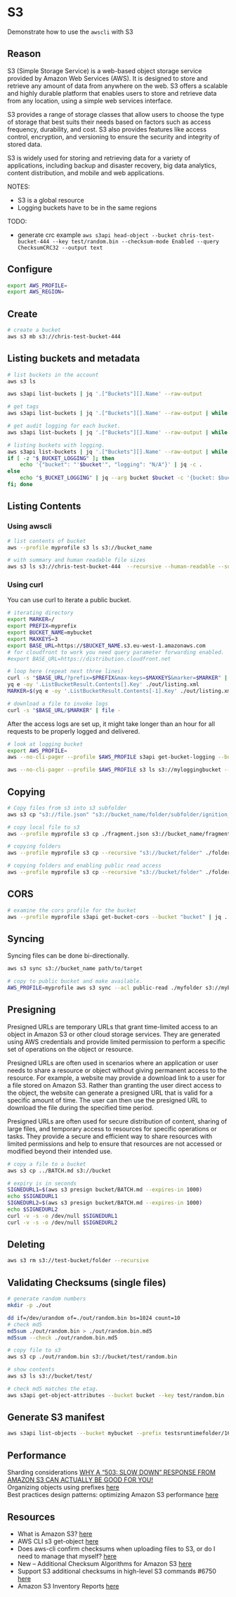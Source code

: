 # S3

Demonstrate how to use the `awscli` with S3  

## Reason

S3 (Simple Storage Service) is a web-based object storage service provided by Amazon Web Services (AWS). It is designed to store and retrieve any amount of data from anywhere on the web. S3 offers a scalable and highly durable platform that enables users to store and retrieve data from any location, using a simple web services interface.  

S3 provides a range of storage classes that allow users to choose the type of storage that best suits their needs based on factors such as access frequency, durability, and cost. S3 also provides features like access control, encryption, and versioning to ensure the security and integrity of stored data.  

S3 is widely used for storing and retrieving data for a variety of applications, including backup and disaster recovery, big data analytics, content distribution, and mobile and web applications.  

NOTES:

* S3 is a global resource  
* Logging buckets have to be in the same regions  

TODO:

* generate crc example `aws s3api head-object --bucket chris-test-bucket-444 --key test/random.bin --checksum-mode Enabled --query ChecksumCRC32 --output text`

## Configure

```sh
export AWS_PROFILE=
export AWS_REGION=
```

## Create

```sh
# create a bucket
aws s3 mb s3://chris-test-bucket-444
```

## Listing buckets and metadata

```sh
# list buckets in the account
aws s3 ls

aws s3api list-buckets | jq '.["Buckets"][].Name' --raw-output 

# get tags 
aws s3api list-buckets | jq '.["Buckets"][].Name' --raw-output | while read in; do aws s3api get-bucket-tagging --bucket $in; done

# get audit logging for each bucket.
aws s3api list-buckets | jq '.["Buckets"][].Name' --raw-output | while read in; do aws s3api get-bucket-logging --bucket $in; done

# listing buckets with logging.
aws s3api list-buckets | jq '.["Buckets"][].Name' --raw-output | while read bucket; do _BUCKET_LOGGING=$(aws s3api get-bucket-logging --bucket $bucket | jq -c .) 
if [ -z "$_BUCKET_LOGGING" ]; then
    echo '{"bucket": "'$bucket'", "logging": "N/A"}' | jq -c . 
else
    echo "$_BUCKET_LOGGING" | jq --arg bucket $bucket -c '{bucket: $bucket, logging: ("s3://" + .LoggingEnabled.TargetBucket + "/" + .LoggingEnabled.TargetPrefix)}'
fi; done
```

## Listing Contents

### Using awscli

```sh
# list contents of bucket 
aws --profile myprofile s3 ls s3://bucket_name

# with summary and human readable file sizes
aws s3 ls s3://chris-test-bucket-444  --recursive --human-readable --summarize
```

### Using curl

You can use curl to iterate a public bucket.  

```sh
# iterating directory 
export MARKER=/
export PREFIX=myprefix
export BUCKET_NAME=mybucket
export MAXKEYS=3
export BASE_URL=https://$BUCKET_NAME.s3.eu-west-1.amazonaws.com
# for cloudfront to work you need query parameter forwarding enabled.
#export BASE_URL=https://distribution.cloudfront.net

# loop here (repeat next three lines)
curl -s "$BASE_URL/?prefix=$PREFIX&max-keys=$MAXKEYS&marker=$MARKER" | xmllint --format - > ./out/listing.xml
yq e -oy '.ListBucketResult.Contents[].Key' ./out/listing.xml
MARKER=$(yq e -oy '.ListBucketResult.Contents[-1].Key' ./out/listing.xml)

# download a file to invoke logs
curl -s "$BASE_URL/$MARKER" | file -  
```

After the access logs are set up, it might take longer than an hour for all requests to be properly logged and delivered.  

```sh
# look at logging bucket
export AWS_PROFILE=
aws --no-cli-pager --profile $AWS_PROFILE s3api get-bucket-logging --bucket $BUCKET_NAME

aws --no-cli-pager --profile $AWS_PROFILE s3 ls s3://myloggingbucket --recursive --human-readable --summarize
```

## Copying

```sh
# Copy files from s3 into s3 subfolder
aws s3 cp "s3://file.json" "s3://bucket_name/folder/subfolder/ignition_etcd_0.json"

# copy local file to s3
aws --profile myprofile s3 cp ./fragment.json s3://bucket_name/fragment.json

# copying folders 
aws --profile myprofile s3 cp --recursive "s3://bucket/folder" ./folder

# copying folders and enabling public read access
aws --profile myprofile s3 cp --recursive "s3://bucket/folder" ./folder --acl public-read
```

## CORS

```sh
# examine the cors profile for the bucket
aws --profile myprofile s3api get-bucket-cors --bucket "bucket" | jq .
```

## Syncing

Syncing files can be done bi-directionally.

```sh
aws s3 sync s3://bucket_name path/to/target

# copy to public bucket and make available. 
AWS_PROFILE=myprofile aws s3 sync --acl public-read ./myfolder s3://mybucket/myfolder
```

## Presigning

Presigned URLs are temporary URLs that grant time-limited access to an object in Amazon S3 or other cloud storage services. They are generated using AWS credentials and provide limited permission to perform a specific set of operations on the object or resource.  

Presigned URLs are often used in scenarios where an application or user needs to share a resource or object without giving permanent access to the resource. For example, a website may provide a download link to a user for a file stored on Amazon S3. Rather than granting the user direct access to the object, the website can generate a presigned URL that is valid for a specific amount of time. The user can then use the presigned URL to download the file during the specified time period.  

Presigned URLs are often used for secure distribution of content, sharing of large files, and temporary access to resources for specific operations or tasks. They provide a secure and efficient way to share resources with limited permissions and help to ensure that resources are not accessed or modified beyond their intended use.  

```sh
# copy a file to a bucket
aws s3 cp ../BATCH.md s3://bucket

# expiry is in seconds
SIGNEDURL1=$(aws s3 presign bucket/BATCH.md --expires-in 1000)
echo $SIGNEDURL1
SIGNEDURL2=$(aws s3 presign bucket/BATCH.md --expires-in 1000)
echo $SIGNEDURL2
curl -v -s -o /dev/null $SIGNEDURL1
curl -v -s -o /dev/null $SIGNEDURL2
```

## Deleting

```sh
aws s3 rm s3://test-bucket/folder --recursive
```

## Validating Checksums (single files)

```sh
# generate random numbers
mkdir -p ./out

dd if=/dev/urandom of=./out/random.bin bs=1024 count=10
# check md5
md5sum ./out/random.bin > ./out/random.bin.md5
md5sum --check ./out/random.bin.md5 

# copy file to s3
aws s3 cp ./out/random.bin s3://bucket/test/random.bin

# show contents
aws s3 ls s3://bucket/test/    

# check md5 matches the etag.  
aws s3api get-object-attributes --bucket bucket --key test/random.bin --object-attributes Checksum ObjectSize ETag --output json | jq -r '.ETag'
```

## Generate S3 manifest

```sh
aws s3api list-objects --bucket mybucket --prefix testsruntimefolder/1678128187/ --query 'Contents[].{Key: Key}'
```

## Performance

Sharding considerations [WHY A “503: SLOW DOWN” RESPONSE FROM AMAZON S3 CAN ACTUALLY BE GOOD FOR YOU!](https://blog.pollett.co.uk/aws-s3-at-speed)  
Organizing objects using prefixes [here](https://docs.aws.amazon.com/AmazonS3/latest/userguide/using-prefixes.html)  
Best practices design patterns: optimizing Amazon S3 performance [here](https://docs.aws.amazon.com/AmazonS3/latest/userguide/optimizing-performance.html)  

## Resources

* What is Amazon S3? [here](https://docs.aws.amazon.com/AmazonS3/latest/userguide/Welcome.html)  
* AWS CLI s3 get-object [here](https://docs.aws.amazon.com/cli/latest/reference/s3api/get-object.html)  
* Does aws-cli confirm checksums when uploading files to S3, or do I need to manage that myself? [here](https://stackoverflow.com/questions/26168481/does-aws-cli-confirm-checksums-when-uploading-files-to-s3-or-do-i-need-to-manag)  
* New – Additional Checksum Algorithms for Amazon S3 [here](https://aws.amazon.com/blogs/aws/new-additional-checksum-algorithms-for-amazon-s3/)
* Support S3 additional checksums in high-level S3 commands #6750 [here](https://github.com/aws/aws-cli/issues/6750)  
* Amazon S3 Inventory Reports [here](https://docs.aws.amazon.com/AmazonS3/latest/userguide/storage-inventory.html)  
